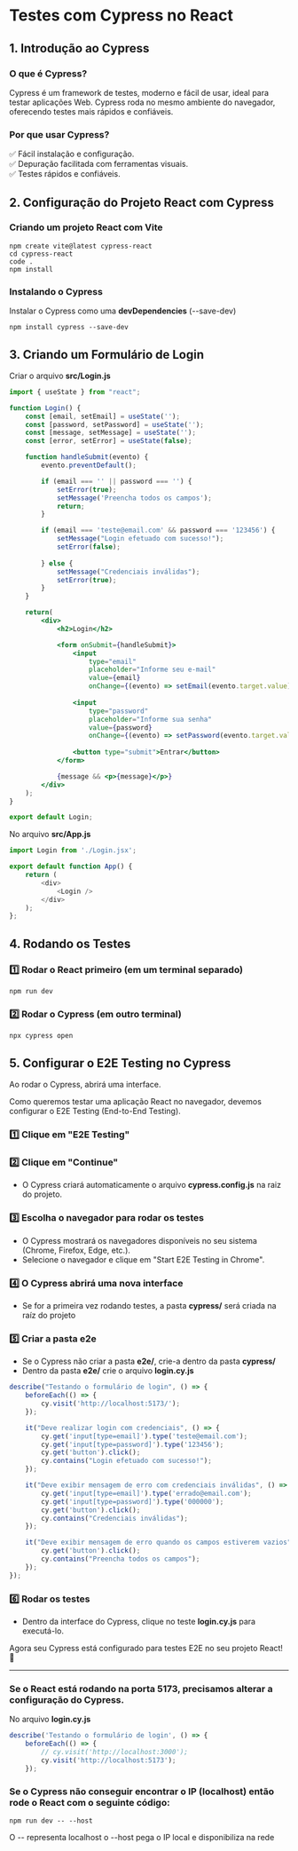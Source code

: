 # Testes com Cypress no React

## 1. Introdução ao Cypress

### O que é Cypress?

Cypress é um framework de testes, moderno e fácil de usar, ideal para testar aplicações Web. Cypress roda no mesmo ambiente do navegador, oferecendo testes mais rápidos e confiáveis.

### Por que usar Cypress?

✅ Fácil instalação e configuração.  
✅ Depuração facilitada com ferramentas visuais.  
✅ Testes rápidos e confiáveis.

## 2. Configuração do Projeto React com Cypress

### Criando um projeto React com Vite
```
npm create vite@latest cypress-react
cd cypress-react
code .
npm install
```

### Instalando o Cypress

Instalar o Cypress como uma **devDependencies** (--save-dev)
```
npm install cypress --save-dev
```

## 3. Criando um Formulário de Login

Criar o arquivo **src/Login.js**
```jsx
import { useState } from "react";

function Login() {
    const [email, setEmail] = useState('');
    const [password, setPassword] = useState('');
    const [message, setMessage] = useState('');
    const [error, setError] = useState(false);

    function handleSubmit(evento) {
        evento.preventDefault();

        if (email === '' || password === '') {
            setError(true);
            setMessage('Preencha todos os campos');
            return;
        }

        if (email === 'teste@email.com' && password === '123456') {
            setMessage("Login efetuado com sucesso!");
            setError(false);
        
        } else {
            setMessage("Credenciais inválidas");
            setError(true);
        }
    }

    return(
        <div>
            <h2>Login</h2>

            <form onSubmit={handleSubmit}>
                <input
                    type="email"
                    placeholder="Informe seu e-mail"
                    value={email}
                    onChange={(evento) => setEmail(evento.target.value)} />
                
                <input
                    type="password"
                    placeholder="Informe sua senha"
                    value={password}
                    onChange={(evento) => setPassword(evento.target.value)} />
                
                <button type="submit">Entrar</button>
            </form>

            {message && <p>{message}</p>}
        </div>
    );
}

export default Login;
```

No arquivo **src/App.js**
```js
import Login from './Login.jsx';

export default function App() {
    return (
        <div>
            <Login />    
        </div>
    );
};
```

## 4. Rodando os Testes

### 1️⃣ Rodar o React primeiro (em um terminal separado)
```
npm run dev
```

### 2️⃣ Rodar o Cypress (em outro terminal)
```
npx cypress open
```

## 5. Configurar o E2E Testing no Cypress

Ao rodar o Cypress, abrirá uma interface.

Como queremos testar uma aplicação React no navegador, devemos configurar o E2E Testing (End-to-End Testing).

### 1️⃣ Clique em "E2E Testing"

### 2️⃣ Clique em "Continue"
- O Cypress criará automaticamente o arquivo **cypress.config.js** na raiz do projeto.

### 3️⃣ Escolha o navegador para rodar os testes
- O Cypress mostrará os navegadores disponíveis no seu sistema (Chrome, Firefox, Edge, etc.).
- Selecione o navegador e clique em "Start E2E Testing in Chrome".

### 4️⃣ O Cypress abrirá uma nova interface
- Se for a primeira vez rodando testes, a pasta **cypress/** será criada na raíz do projeto

### 5️⃣ Criar a pasta e2e
- Se o Cypress não criar a pasta **e2e/**, crie-a dentro da pasta **cypress/**
- Dentro da pasta **e2e/** crie o arquivo **login.cy.js**
```js
describe("Testando o formulário de login", () => {
    beforeEach(() => {
        cy.visit('http://localhost:5173/');
    });

    it("Deve realizar login com credenciais", () => {
        cy.get('input[type=email]').type('teste@email.com');
        cy.get('input[type=password]').type('123456');
        cy.get('button').click();
        cy.contains("Login efetuado com sucesso!");
    });

    it("Deve exibir mensagem de erro com credenciais inválidas", () => {
        cy.get('input[type=email]').type('errado@email.com');
        cy.get('input[type=password]').type('000000');
        cy.get('button').click();
        cy.contains("Credenciais inválidas");
    });

    it("Deve exibir mensagem de erro quando os campos estiverem vazios", () => {
        cy.get('button').click();
        cy.contains("Preencha todos os campos");
    });
});
```

### 6️⃣ Rodar os testes
- Dentro da interface do Cypress, clique no teste **login.cy.js** para executá-lo.

Agora seu Cypress está configurado para testes E2E no seu projeto React! 🚀

---
### Se o React está rodando na porta 5173, precisamos alterar a configuração do Cypress.

No arquivo **login.cy.js**
```js
describe('Testando o formulário de login', () => {
    beforeEach(() => {
        // cy.visit('http://localhost:3000');
        cy.visit('http://localhost:5173');
    });
```

### Se o Cypress não conseguir encontrar o IP (localhost) então rode o React com o seguinte código:
```
npm run dev -- --host
```

O -- representa localhost
o --host pega o IP local e disponibiliza na rede
